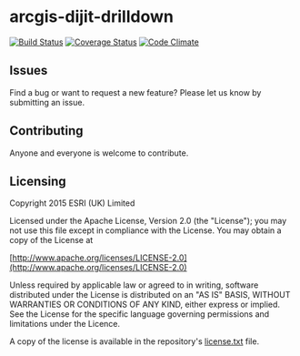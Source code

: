 arcgis-dijit-drilldown 
====================
[![Build Status](https://travis-ci.org/EsriUK/arcgis-dijit-drilldown.svg?branch=master)](https://travis-ci.org/EsriUK/arcgis-dijit-drilldown) [![Coverage Status](https://coveralls.io/repos/EsriUK/arcgis-dijit-drilldown/badge.svg?branch=master)](https://coveralls.io/r/EsriUK/arcgis-dijit-drilldown?branch=master) [![Code Climate](https://codeclimate.com/github/EsriUK/arcgis-dijit-drilldown/badges/gpa.svg)](https://codeclimate.com/github/EsriUK/arcgis-dijit-drilldown)


## Issues

Find a bug or want to request a new feature?  Please let us know by submitting an issue.

## Contributing

Anyone and everyone is welcome to contribute.


## Licensing

Copyright 2015 ESRI (UK) Limited

Licensed under the Apache License, Version 2.0 (the "License"); you may not use this file except in compliance with the License. You may obtain a copy of the License at

[http://www.apache.org/licenses/LICENSE-2.0](http://www.apache.org/licenses/LICENSE-2.0)

Unless required by applicable law or agreed to in writing, software distributed under the License is distributed on an "AS IS" BASIS, WITHOUT WARRANTIES OR CONDITIONS OF ANY KIND, either express or implied. See the License for the specific language governing permissions and limitations under the Licence.

A copy of the license is available in the repository's [license.txt](license.txt) file.
